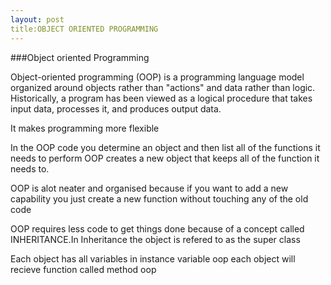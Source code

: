 ```yaml
---
layout: post
title:OBJECT ORIENTED PROGRAMMING
---
```

###Object oriented Programming

Object-oriented programming (OOP) is a programming language model organized around objects rather than "actions" and data rather than logic. Historically, a program has been viewed as a logical procedure that takes input data, processes it, and produces output data.

It makes programming more flexible

In the OOP code you determine an object and then list all of the functions it needs to perform
OOP creates a new object that keeps all of the function it needs to.

OOP is alot neater and organised because if you want to add a new capability you just create a new function without touching any of the old code

OOP requires less code to get things done because of a concept called INHERITANCE.In Inheritance the object is refered to as the super class

Each object has all variables in instance variable oop each object will recieve function called method oop 
